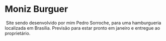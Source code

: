 # Moniz Burguer

​	Site sendo desenvolvido por mim Pedro Sorroche, para uma hamburgueria localizada em Brasilia. Previsão para estar pronto em janeiro e entregue ao proprietário.